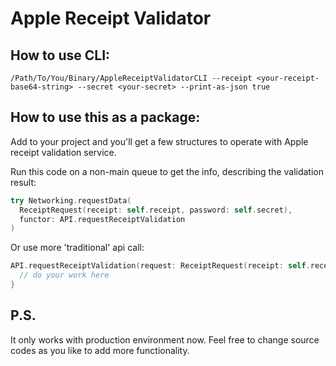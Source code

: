 # Apple Receipt Validator

## How to use CLI: 

`/Path/To/You/Binary/AppleReceiptValidatorCLI --receipt <your-receipt-base64-string> --secret <your-secret> --print-as-json true`

## How to use this as a package:

Add to your project and you'll get a few structures to operate with Apple receipt validation service.

Run this code on a non-main queue to get the info, describing the validation result:

```Swift
try Networking.requestData(
  ReceiptRequest(receipt: self.receipt, password: self.secret),
  functor: API.requestReceiptValidation
)
```

Or use more 'traditional' api call:

```Swift
API.requestReceiptValidation(request: ReceiptRequest(receipt: self.receipt, password: self.secret)) { validationResult in 
  // do your work here
}
```

## P.S.

It only works with production environment now. Feel free to change source codes as you like to add more functionality.

